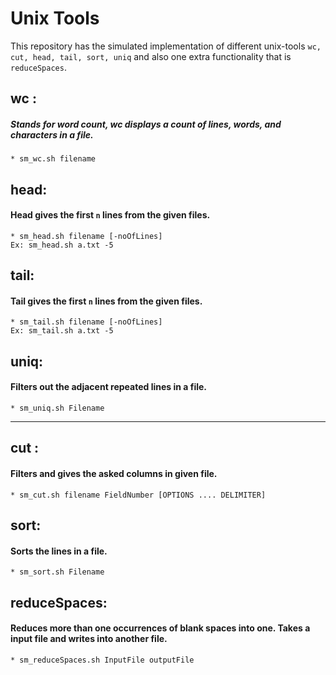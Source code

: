 Unix Tools
====================
This repository has the simulated implementation of different unix-tools `wc, cut, head,
tail, sort, uniq` and also one extra functionality that is `reduceSpaces`.

## wc :
##### Stands for word count, wc displays a count of lines, words, and characters in a file.
    * sm_wc.sh filename

## head:
#### Head gives the first `n` lines from the given files.
    * sm_head.sh filename [-noOfLines]
    Ex: sm_head.sh a.txt -5

## tail:
#### Tail gives the first `n` lines from the given files.
    * sm_tail.sh filename [-noOfLines]
    Ex: sm_tail.sh a.txt -5

## uniq:
#### Filters out the adjacent  repeated lines in a file.
    * sm_uniq.sh Filename


-----------------------------------------------------
## cut :
#### Filters and gives the asked columns in given file.
    * sm_cut.sh filename FieldNumber [OPTIONS .... DELIMITER]


## sort:
#### Sorts the lines in a file.
    * sm_sort.sh Filename

## reduceSpaces:
#### Reduces more than one occurrences of blank spaces into one. Takes a input file and writes into another file.
    * sm_reduceSpaces.sh InputFile outputFile